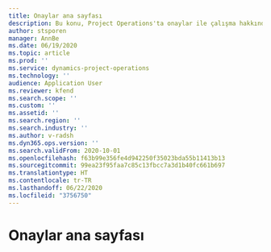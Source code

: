 ```yaml
---
title: Onaylar ana sayfası
description: Bu konu, Project Operations'ta onaylar ile çalışma hakkında bilgi sağlar.
author: stsporen
manager: AnnBe
ms.date: 06/19/2020
ms.topic: article
ms.prod: ''
ms.service: dynamics-project-operations
ms.technology: ''
audience: Application User
ms.reviewer: kfend
ms.search.scope: ''
ms.custom: ''
ms.assetid: ''
ms.search.region: ''
ms.search.industry: ''
ms.author: v-radsh
ms.dyn365.ops.version: ''
ms.search.validFrom: 2020-10-01
ms.openlocfilehash: f63b99e356fe4d942250f35023bda55b11413b13
ms.sourcegitcommit: 99ea23f95faa7c85c13fbcc7a3d1b40fc661b697
ms.translationtype: HT
ms.contentlocale: tr-TR
ms.lasthandoff: 06/22/2020
ms.locfileid: "3756750"
---
```

# <a name="approvals-home-page"></a>Onaylar ana sayfası

